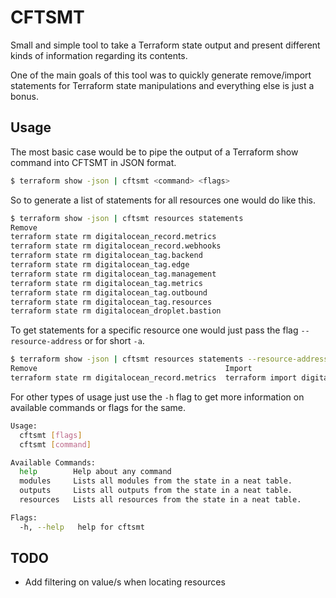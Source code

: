 # CFTSMT

Small and simple tool to take a Terraform state output and present different kinds of information regarding its contents.

One of the main goals of this tool was to quickly generate remove/import statements for Terraform state manipulations and everything else is just a bonus.

## Usage

The most basic case would be to pipe the output of a Terraform show command into CFTSMT in JSON format.
```bash
$ terraform show -json | cftsmt <command> <flags>
```

So to generate a list of statements for all resources one would do like this.
```bash
$ terraform show -json | cftsmt resources statements
Remove                                                                  Import                                                                                                                                      
terraform state rm digitalocean_record.metrics                          terraform import digitalocean_record.metrics 12345678                                                          
terraform state rm digitalocean_record.webhooks                         terraform import digitalocean_record.webhooks 11345678                                                        
terraform state rm digitalocean_tag.backend                             terraform import digitalocean_tag.backend backend                                                               
terraform state rm digitalocean_tag.edge                                terraform import digitalocean_tag.edge edge                                                                     
terraform state rm digitalocean_tag.management                          terraform import digitalocean_tag.management management                                                         
terraform state rm digitalocean_tag.metrics                             terraform import digitalocean_tag.metrics metrics                                                               
terraform state rm digitalocean_tag.outbound                            terraform import digitalocean_tag.outbound outbound                                                             
terraform state rm digitalocean_tag.resources                           terraform import digitalocean_tag.resources resources                                                           
terraform state rm digitalocean_droplet.bastion                         terraform import digitalocean_droplet.bastion 872366344
```

To get statements for a specific resource one would just pass the flag `--resource-address` or for short `-a`.

```bash
$ terraform show -json | cftsmt resources statements --resource-address digitalocean_record.metrics
Remove                                          Import                                                 
terraform state rm digitalocean_record.metrics  terraform import digitalocean_record.metrics 12345678 
```

For other types of usage just use the `-h` flag to get more information on available commands or flags for the same.
```bash
Usage:
  cftsmt [flags]
  cftsmt [command]

Available Commands:
  help        Help about any command
  modules     Lists all modules from the state in a neat table.
  outputs     Lists all outputs from the state in a neat table.
  resources   Lists all resources from the state in a neat table.

Flags:
  -h, --help   help for cftsmt
```

## TODO

- Add filtering on value/s when locating resources